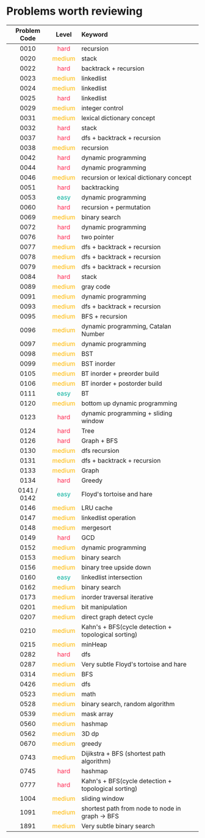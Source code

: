 # Problems worth reviewing

| Problem Code |                Level                | Keyword                                             |
| :----------: | :---------------------------------: | :-------------------------------------------------- |
|     0010     |  <font color="#FF2D55">hard</font>  | recursion                                           |
|     0020     | <font color="#FFB800">medium</font> | stack                                               |
|     0022     |  <font color="#FF2D55">hard</font>  | backtrack + recursion                               |
|     0023     | <font color="FFB800">medium</font>  | linkedlist                                          |
|     0024     | <font color="FFB800">medium</font>  | linkedlist                                          |
|     0025     |  <font color="FF2D55">hard</font>   | linkedlist                                          |
|     0029     | <font color="FFB800">medium</font>  | integer control                                     |
|     0031     | <font color="FFB800">medium</font>  | lexical dictionary concept                          |
|     0032     |  <font color="FF2D55">hard</font>   | stack                                               |
|     0037     |  <font color="FF2D55">hard</font>   | dfs + backtrack + recursion                         |
|     0038     | <font color="FFB800">medium</font>  | recursion                                           |
|     0042     |  <font color="#FF2D55">hard</font>  | dynamic programming                                 |
|     0044     |  <font color="#FF2D55">hard</font>  | dynamic programming                                 |
|     0046     | <font color="FFB800">medium</font>  | recursion or lexical dictionary concept             |
|     0051     |  <font color="#FF2D55">hard</font>  | backtracking                                        |
|     0053     |  <font color="00AF9B">easy</font>   | dynamic programming                                 |
|     0060     |  <font color="#FF2D55">hard</font>  | recursion + permutation                             |
|     0069     | <font color="FFB800">medium</font>  | binary search                                       |
|     0072     |  <font color="#FF2D55">hard</font>  | dynamic programming                                 |
|     0076     |  <font color="#FF2D55">hard</font>  | two pointer                                         |
|     0077     | <font color="FFB800">medium</font>  | dfs + backtrack + recursion                         |
|     0078     | <font color="FFB800">medium</font>  | dfs + backtrack + recursion                         |
|     0079     | <font color="FFB800">medium</font>  | dfs + backtrack + recursion                         |
|     0084     |  <font color="#FF2D55">hard</font>  | stack                                               |
|     0089     | <font color="FFB800">medium</font>  | gray code                                           |
|     0091     | <font color="FFB800">medium</font>  | dynamic programming                                 |
|     0093     | <font color="FFB800">medium</font>  | dfs + backtrack + recursion                         |
|     0095     | <font color="FFB800">medium</font>  | BFS + recursion                                     |
|     0096     | <font color="FFB800">medium</font>  | dynamic programming, Catalan Number                 |
|     0097     | <font color="FFB800">medium</font>  | dynamic programming                                 |
|     0098     | <font color="FFB800">medium</font>  | BST                                                 |
|     0099     | <font color="FFB800">medium</font>  | BST inorder                                         |
|     0105     | <font color="FFB800">medium</font>  | BT inorder + preorder build                         |
|     0106     | <font color="FFB800">medium</font>  | BT inorder + postorder build                        |
|     0111     |  <font color="00AF9B">easy</font>   | BT                                                  |
|     0120     | <font color="FFB800">medium</font>  | bottom up dynamic programming                       |
|     0123     |  <font color="#FF2D55">hard</font>  | dynamic programming + sliding window                |
|     0124     |  <font color="#FF2D55">hard</font>  | Tree                                                |
|     0126     |  <font color="#FF2D55">hard</font>  | Graph + BFS                                         |
|     0130     | <font color="FFB800">medium</font>  | dfs recursion                                       |
|     0131     | <font color="FFB800">medium</font>  | dfs + backtrack + recursion                         |
|     0133     | <font color="FFB800">medium</font>  | Graph                                               |
|     0134     |  <font color="#FF2D55">hard</font>  | Greedy                                              |
| 0141 / 0142  |  <font color="00AF9B">easy</font>   | Floyd's tortoise and hare                           |
|     0146     | <font color="FFB800">medium</font>  | LRU cache                                           |
|     0147     | <font color="FFB800">medium</font>  | linkedlist operation                                |
|     0148     | <font color="FFB800">medium</font>  | mergesort                                           |
|     0149     |  <font color="#FF2D55">hard</font>  | GCD                                                 |
|     0152     | <font color="FFB800">medium</font>  | dynamic programming                                 |
|     0153     | <font color="FFB800">medium</font>  | binary search                                       |
|     0156     | <font color="FFB800">medium</font>  | binary tree upside down                             |
|     0160     |  <font color="00AF9B">easy</font>   | linkedlist intersection                             |
|     0162     | <font color="FFB800">medium</font>  | binary search                                       |
|     0173     | <font color="FFB800">medium</font>  | inorder traversal iterative                         |
|     0201     | <font color="FFB800">medium</font>  | bit manipulation                                    |
|     0207     | <font color="FFB800">medium</font>  | direct graph detect cycle                           |
|     0210     | <font color="FFB800">medium</font>  | Kahn's + BFS(cycle detection + topological sorting) |
|     0215     | <font color="FFB800">medium</font>  | minHeap                                             |
|     0282     |  <font color="#FF2D55">hard</font>  | dfs                                                 |
|     0287     | <font color="FFB800">medium</font>  | Very subtle Floyd's tortoise and hare               |
|     0314     | <font color="FFB800">medium</font>  | BFS                                                 |
|     0426     | <font color="FFB800">medium</font>  | dfs                                                 |
|     0523     | <font color="FFB800">medium</font>  | math                                                |
|     0528     | <font color="FFB800">medium</font>  | binary search, random algorithm                     |
|     0539     | <font color="FFB800">medium</font>  | mask array                                          |
|     0560     | <font color="FFB800">medium</font>  | hashmap                                             |
|     0562     | <font color="FFB800">medium</font>  | 3D dp                                               |
|     0670     | <font color="FFB800">medium</font>  | greedy                                              |
|     0743     | <font color="FFB800">medium</font>  | Dijikstra + BFS (shortest path algorithm)           |
|     0745     |  <font color="#FF2D55">hard</font>  | hashmap                                             |
|     0777     |  <font color="#FF2D55">hard</font>  | Kahn's + BFS(cycle detection + topological sorting) |
|     1004     | <font color="FFB800">medium</font>  | sliding window                                      |
|     1091     | <font color="FFB800">medium</font>  | shortest path from node to node in graph -> BFS     |
|     1891     | <font color="FFB800">medium</font>  | Very subtle binary search                           |
